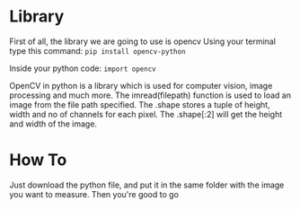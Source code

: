 # Library
First of all, the library we are going to use is opencv
Using your terminal type this command:
```pip install opencv-python```

Inside your python code:
```import opencv```

OpenCV in python is a library which is used for computer vision, image processing and much more.  The imread(filepath) function is used to load an image from the file path specified. The .shape stores a tuple of height, width and no of channels for each pixel. The .shape[:2] will get the height and width of the image.

# How To

Just download the python file, and put it in the same folder with the image you want to measure. Then you're good to go
